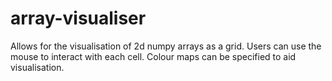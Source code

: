 # array-visualiser
Allows for the visualisation of 2d numpy arrays as a grid. Users can use the mouse to interact with each cell. Colour maps can be specified to aid visualisation.
